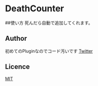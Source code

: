# DeathCounter

##使い方
死んだら自動で追加してくれます。

## Author
初めてのPluginなのでコード汚いです
[Twitter](https://twitter.com/R2121KUNKUN)

## Licence

[MIT](https://github.com/KUNKUN2121/DeathCounter/blob/main/LICENSE)
